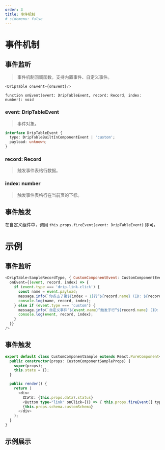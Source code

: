 ```yaml
---
order: 3
title: 事件机制
# sidemenu: false
---
```


# 事件机制

## 事件监听

> 事件机制回调函数，支持内置事件、自定义事件。

```js
<DripTable onEvent={onEvent}/>
```

`function onEvent(event: DripTableEvent, record: Record, index: number): void`

### event: DripTableEvent

> 事件对象。

```ts
interface DripTableEvent {
  type: DripTableBuiltInComponentEvent | 'custom';
  payload: unknown;
}
```

### record: Record

> 触发事件表格行数据。

### index: number

> 触发事件表格行在当前页的下标。


## 事件触发

在自定义组件中，调用 `this.props.fireEvent(event: DripTableEvent)` 即可。


# 示例

## 事件监听

```js
<DripTable<SampleRecordType, { CustomComponentEvent: CustomComponentEvent }>
  onEvent={(event, record, index) => {
    if (event.type === 'drip-link-click') {
      const name = event.payload;
      message.info(`你点击了第${index + 1}行“${record.name} (ID: ${record.id})”的"${name}"事件按钮。`);
      console.log(name, record, index);
    } else if (event.type === 'custom') {
      message.info(`自定义事件“${event.name}”触发于行“${record.name} (ID: ${record.id})”的自定义组件。`);
      console.log(event, record, index);
    }
  }}
/>
```

## 事件触发

```ts
export default class CustomComponentSample extends React.PureComponent<CustomComponentSampleProps, CustomComponentSampleState> {
  public constructor(props: CustomComponentSampleProps) {
    super(props);
    this.state = {};
  }

  public render() {
    return (
      <div>
        自定义: {this.props.data?.status}
        <Button type="link" onClick={() => { this.props.fireEvent({ type: 'custom', name: 'sample-event' }); }}>发起事件</Button>
        {this.props.schema.customSchema}
      </div>
    );
  }
}
```

## 示例展示

<code src='./sample.tsx' />
